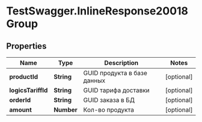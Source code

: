# TestSwagger.InlineResponse20018Group

## Properties

Name | Type | Description | Notes
------------ | ------------- | ------------- | -------------
**productId** | **String** | GUID продукта в базе данных | [optional] 
**logicsTariffId** | **String** | GUID тарифа доставки | [optional] 
**orderId** | **String** | GUID заказа в БД | [optional] 
**amount** | **Number** | Кол-во продукта | [optional] 


